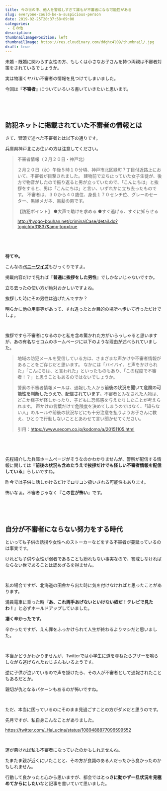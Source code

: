 ```yaml
---
title: 今の世の中、他人を警戒しすぎて誰もが不審者になる可能性がある
slug: everyone-could-be-a-suspicious-person
date: 2019-02-25T20:37:58+09:00
categories: 
 - その他
description: 
thumbnailImagePosition: left
thumbnailImage: https://res.cloudinary.com/ddghc4l09/thumbnail/.jpg
draft: true
---
```


<!--more-->

未婚・既婚に関わらず女性の方、もしくは小さなお子さんを持つ両親は不審者対策をされているでしょうか。

実は物凄くヤバい不審者の情報を見つけてしまいました。

今回は『<strong>不審者</strong>』についていろいろ書いていきたいと思います。

&nbsp;

&nbsp;
<h2>防犯ネットに掲載されていた不審者の情報とは</h2>
さて、冒頭で述べた不審者とは以下の通りです。

兵庫県神戸北にお住いの方は注意してください。
<blockquote>不審者情報（２月２０日・神戸北）

２月２０日（水）午後５時１０分頃、神戸市北区緑町７丁目付近路上において、不審者が目撃されました。
建物前で立ち止っていた女子生徒が、後方で物音がしたので振り返ると男が立っていたので、「こんにちは」と挨拶をすると、男は「こんにちは」と言い、いずれかに立ち去ったものです。
不審者は、３０から４０歳位、身長１７０センチ位、グレーのセーター、黒縁メガネ、黒髪の男です。

【防犯ポイント】
●大声で助けを求める
●すぐ逃げる、すぐに知らせる

http://hyogo-bouhan.net/criminalCase/detail.do?topicId=31837&amp;top=true</blockquote>
&nbsp;

&nbsp;

<strong>待てや。</strong>

こんなの<a href="https://dic.pixiv.net/a/%E3%83%9A%E3%83%8B%E3%83%BC%E3%83%AF%E3%82%A4%E3%82%BA"><strong>ペニーワイズ</strong></a>もびっくりですよ。

掲載内容だけで見れば『<strong>普通に挨拶をした男性</strong>』でしかないじゃないですか。

立ち去ったの使い方が絶対おかしいですよね。

挨拶した時にその男性は逃げたんですか？

明らかに他の用事等があって、すれ違ったとか目的の場所へ歩いて行っただけでしょ。

&nbsp;

挨拶ですら不審者になるのかと私を含め驚かれた方がいらっしゃると思いますが、あの有名なセコムのホームページに以下のような理由が述べられていました。
<blockquote>地域の防犯メールを受信している方は、さまざまな声かけや不審者情報があることをご存じだと思います。
なかには「バイバイ、と声をかけられた」「こんにちは、と言われた」といったものもあり、「この程度で不審者！？」と思うこともあるのではないでしょうか。

警察の不審者情報メールは、通報した人から<strong>前後の状況を聞いて危険の可能性を判断したうえで、配信されています</strong>。不審者とみなされた人物は、どこか様子が怪しかったり、子どもに恐怖感を与えたりしたことが考えられます。
声かけの言葉だけで危険度を決めてしまうのではなく、「知らない人」のルールや前後の状況などにも十分注意を払うようお子さんに教え、ひとりで行動しないこととあわせて言い聞かせてください。

引用：<a href="https://www.secom.co.jp/kodomo/a/20151105.html">https://www.secom.co.jp/kodomo/a/20151105.html</a></blockquote>
&nbsp;

&nbsp;

先程紹介した兵庫ホームページがそうなのかわかりませんが、警察が配信する情報に関しては『<strong>前後の状況も含めたうえで挨拶だけでも怪しい不審者情報を配信している</strong>』らしいですね。

昨今では子供に話しかけるだけでロリコン扱いされる可能性もあります。

怖いなぁ。不審者じゃなく『<strong>この世が怖い</strong>』です。

&nbsp;

&nbsp;
<h2>自分が不審者にならない努力をする時代</h2>
といっても子供の誘拐や女性へのストーカーなどをする不審者が蔓延っているのは事実です。

けれども子供や女性が弱者であることも紛れもない事実なので、警戒しなければならない世であることは認めざるを得ません。

&nbsp;

私の場合ですが、北海道の田舎から出た時に気を付けなければと思ったことがあります。

満員電車に乗った時『<strong>あ、これ両手あげないといけない奴だ！テレビで見たわ！</strong>』と必ずホールドアップしていました。

<strong>凄く辛かったです。</strong>

辛かったですが、えん罪をふっかけられて人生が終わるよりマシだと思いました。

&nbsp;

本当かどうかわかりませんが、Twitterでは小学生に道を尋ねたらブザーを鳴らしながら逃げられたおじさんもいるようです。

逆に子供が泣いているので声を掛けたら、その人が不審者として通報されたこともあるだとか。

親切が仇となるパターンもあるのが怖いですね。

&nbsp;

ただ、本当に困っているのにそのまま見過ごすことの方がダメだと思うのです。

先月ですが、私自身こんなことがありました。

https://twitter.com/_HaLucina/status/1089488877096599552

&nbsp;

運が悪ければ私も不審者になっていたのかもしれませんね。

たまたま親が近くにいたことと、その方が良識のある人だったから良かったのかもしれません。

行動して良かったと心から思いますが、都会では<strong>とっさに動かず一旦状況を見極めてからにしたい</strong>なと記事を書いていて思いました。
